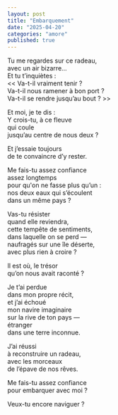 ```yaml
---
layout: post
title: "Embarquement"
date: "2025-04-20"
categories: "amore"
published: true
---
```


Tu me regardes sur ce radeau,  
avec un air bizarre...  
Et tu t’inquiètes :  
<< Va-t-il vraiment tenir ?  
Va-t-il nous ramener à bon port ?  
Va-t-il se rendre jusqu’au bout ? >>  

Et moi, je te dis :  
Y crois-tu, à ce fleuve  
qui coule  
jusqu’au centre de nous deux ?  

Et j’essaie toujours  
de te convaincre d’y rester.  

Me fais-tu assez confiance  
assez longtemps  
pour qu'on ne fasse plus qu’un :  
nos deux eaux qui s’écoulent  
dans un même pays ?  

Vas-tu résister  
quand elle reviendra,  
cette tempête de sentiments,  
dans laquelle on se perd —  
naufragés sur une île déserte,  
avec plus rien à croire ?  

Il est où, le trésor  
qu’on nous avait raconté ?  

Je t’ai perdue  
dans mon propre récit,  
et j’ai échoué  
mon navire imaginaire  
sur la rive de ton pays —  
étranger  
dans une terre inconnue.  

J’ai réussi  
à reconstruire un radeau,  
avec les morceaux  
de l’épave de nos rêves.

Me fais-tu assez confiance  
pour embarquer avec moi ?  

Veux-tu encore naviguer ?  
